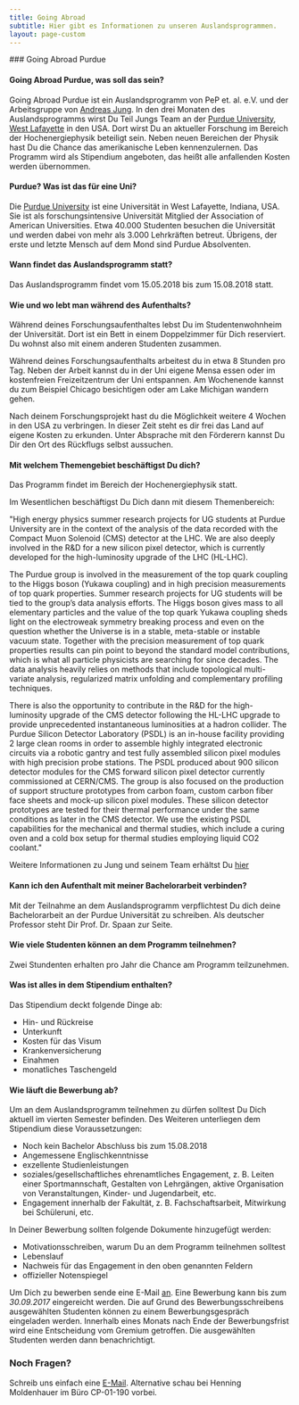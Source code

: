 ```yaml
---
title: Going Abroad
subtitle: Hier gibt es Informationen zu unseren Auslandsprogrammen.
layout: page-custom
---
```

<div class="box" markdown="1">
### Going Abroad Purdue

#### Going Abroad Purdue, was soll das sein?
Going Abroad Purdue ist ein Auslandsprogramm von PeP et. al. e.V. und der Arbeitsgruppe von
[Andreas Jung](https://www.physics.purdue.edu/people/faculty/anjung.php).
In den drei Monaten des Auslandsprogramms wirst Du Teil Jungs Team an der
[Purdue University](https://www.purdue.edu/), [West Lafayette](https://en.wikipedia.org/wiki/West_Lafayette,_Indiana)
in den USA. Dort wirst Du an aktueller Forschung im Bereich der Hochenergiephysik beteiligt sein. Neben neuen
Bereichen der Physik hast Du die Chance das amerikanische Leben kennenzulernen. Das Programm wird als Stipendium angeboten, das heißt alle anfallenden Kosten werden übernommen.

#### Purdue? Was ist das für eine Uni?
Die [Purdue University](https://en.wikipedia.org/wiki/Purdue_University) ist eine Universität in West Lafayette,
Indiana, USA. Sie ist als forschungsintensive Universität Mitglied der Association of American Universities.
Etwa 40.000 Studenten besuchen die Universität und werden dabei von mehr als 3.000 Lehrkräften betreut.
Übrigens, der erste und letzte Mensch auf dem Mond sind Purdue Absolventen.

#### Wann findet das Auslandsprogramm statt?
Das Auslandsprogramm findet vom 15.05.2018 bis zum 15.08.2018 statt.

#### Wie und wo lebt man während des Aufenthalts?

Während deines Forschungsaufenthaltes lebst Du im Studentenwohnheim der Universität.
Dort ist ein Bett in einem Doppelzimmer für Dich reserviert. 
Du wohnst also mit einem anderen Studenten zusammen.


Während deines Forschungsaufenthalts arbeitest du in etwa 8 Stunden pro Tag.
Neben der Arbeit kannst du in der Uni eigene Mensa essen oder im kostenfreien Freizeitzentrum der Uni entspannen.
Am Wochenende kannst du zum Beispiel Chicago besichtigen oder am Lake Michigan wandern gehen.

Nach deinem Forschungsprojekt hast du die Möglichkeit weitere 4 Wochen in den USA zu verbringen.
In dieser Zeit steht es dir frei das Land auf eigene Kosten zu erkunden. Unter Absprache mit den Förderern kannst Du Dir den Ort des Rückflugs selbst aussuchen.

#### Mit welchem Themengebiet beschäftigst Du dich?
Das Programm findet im Bereich der Hochenergiephysik statt.

Im Wesentlichen beschäftigst Du Dich dann mit diesem Themenbereich:

"High energy physics summer research projects for UG students at Purdue University are in the context
of the analysis of the data recorded with the Compact Muon Solenoid (CMS) detector at the LHC. We are
also deeply involved in the R&D for a new silicon pixel detector, which is currently developed for the
high-luminosity upgrade of the LHC (HL-LHC).

The Purdue group is involved in the measurement of the top quark coupling to the Higgs boson
(Yukawa coupling) and in high precision measurements of top quark properties. Summer research projects
for UG students will be tied to the group’s data analysis efforts. The Higgs boson gives mass to all
elementary particles and the value of the top quark Yukawa coupling sheds light on the electroweak
symmetry breaking process and even on the question whether the Universe is in a stable, meta-stable or
instable vacuum state. Together with the precision measurement of top quark properties results can pin
point to beyond the standard model contributions, which is what all particle physicists are searching
for since decades. The data analysis heavily relies on methods that include topological multi-variate
analysis, regularized matrix unfolding and complementary profiling techniques.

There is also the opportunity to contribute in the R&D for the high-luminosity upgrade of the CMS
detector following the HL-LHC upgrade to provide unprecedented instantaneous luminosities at a hadron
collider. The Purdue Silicon Detector Laboratory (PSDL) is an in-house facility providing 2 large clean
rooms in order to assemble highly integrated electronic circuits via a robotic gantry and test fully
assembled silicon pixel modules with high precision probe stations. The PSDL produced about 900 silicon
detector modules for the CMS forward silicon pixel detector currently commissioned at CERN/CMS. The group
is also focused on the production of support structure prototypes from carbon foam, custom carbon fiber
face sheets and mock-up silicon pixel modules. These silicon detector prototypes are tested for their
thermal performance under the same conditions as later in the CMS detector. We use the existing PSDL
capabilities for the mechanical and thermal studies, which include a curing oven and a cold box setup
for thermal studies employing liquid CO2 coolant."

Weitere Informationen zu Jung und seinem Team erhältst Du [hier](http://www.physics.purdue.edu/~jung196/index.html)

#### Kann ich den Aufenthalt mit meiner Bachelorarbeit verbinden?
Mit der Teilnahme an dem Auslandsprogramm verpflichtest Du dich deine Bachelorarbeit an der Purdue Universität
zu schreiben. Als deutscher Professor steht Dir Prof. Dr. Spaan zur Seite.

#### Wie viele Studenten können an dem Programm teilnehmen?
Zwei Stundenten erhalten pro Jahr die Chance am Programm teilzunehmen.

#### Was ist alles in dem Stipendium enthalten?
Das Stipendium deckt folgende Dinge ab:

- Hin- und Rückreise
- Unterkunft
- Kosten für das Visum 
- Krankenversicherung 
- Einahmen
- monatliches Taschengeld

#### Wie läuft die Bewerbung ab?
Um an dem Auslandsprogramm teilnehmen zu dürfen solltest Du Dich aktuell
im vierten Semester befinden.
Des Weiteren unterliegen dem Stipendium diese Voraussetzungen:

- Noch kein Bachelor Abschluss bis zum 15.08.2018
- Angemessene Englischkenntnisse
- exzellente Studienleistungen
- soziales/gesellschaftliches ehrenamtliches Engagement, z. B. Leiten einer Sportmannschaft, Gestalten
von Lehrgängen, aktive Organisation von Veranstaltungen, Kinder- und Jugendarbeit, etc.
- Engagement innerhalb der Fakultät, z. B. Fachschaftsarbeit, Mitwirkung bei Schüleruni, etc.

In Deiner Bewerbung sollten folgende Dokumente hinzugefügt werden:

- Motivationsschreiben, warum Du an dem Programm teilnehmen solltest
- Lebenslauf
- Nachweis für das Engagement in den oben genannten Feldern
- offizieller Notenspiegel 

Um Dich zu bewerben sende eine E-Mail [an](mailto:goingabroad@pep-dortmund.org).
Eine Bewerbung kann bis zum *30.09.2017* eingereicht werden. Die auf Grund des Bewerbungsschreibens
ausgewählten Studenten können zu einem Bewerbungsgespräch eingeladen werden.
Innerhalb eines Monats nach Ende der Bewerbungsfrist wird eine Entscheidung vom Gremium getroffen.
Die ausgewählten Studenten werden dann benachrichtigt. 

### Noch Fragen?
Schreib uns einfach eine [E-Mail](mailto:goingabroad@pep-dortmund.org). Alternative schau bei Henning Moldenhauer im Büro CP-01-190 vorbei.

</div>

  
